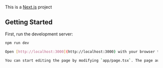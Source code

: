 This is a [Next.js](https://nextjs.org/) project 
## Getting Started

First, run the development server:

```bash
npm run dev

Open [http://localhost:3000](http://localhost:3000) with your browser to see the result.

You can start editing the page by modifying `app/page.tsx`. The page auto-updates as you edit the file.


